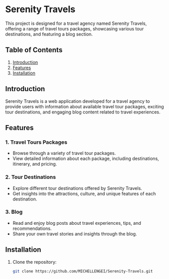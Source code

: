 # Serenity Travels 

 This project is designed for a travel agency named Serenity Travels, offering a range of travel tours packages, showcasing various tour destinations, and featuring a blog section.

## Table of Contents

1. [Introduction](#introduction)
2. [Features](#features)
3. [Installation](#installation)


## Introduction

Serenity Travels is a web application developed for a travel agency to provide users with information about available travel tour packages, exciting tour destinations, and engaging blog content related to travel experiences.

## Features

### 1. Travel Tours Packages
- Browse through a variety of travel tour packages.
- View detailed information about each package, including destinations, itinerary, and pricing.

### 2. Tour Destinations
- Explore different tour destinations offered by Serenity Travels.
- Get insights into the attractions, culture, and unique features of each destination.

### 3. Blog
- Read and enjoy blog posts about travel experiences, tips, and recommendations.
- Share your own travel stories and insights through the blog.

## Installation

1. Clone the repository:
   ```bash
   git clone https://github.com/MICHELLENGEI/Serenity-Travels.git


